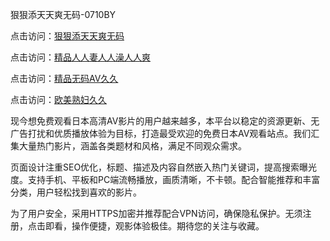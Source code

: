 狠狠添天天爽无码-0710BY

点击访问：<a href="https://heiliao2dmwwy.pages.dev">狠狠添天天爽无码</a>

点击访问：<a href="https://heiliaoll4qsx.pages.dev">精品人人妻人人澡人人爽</a>

点击访问：<a href="https://heiliaowzu4ur.pages.dev">精品无码AV久久</a>

点击访问：<a href="https://heiliaozj3tjd.pages.dev">欧美熟妇久久</a>

现今想免费观看日本高清AV影片的用户越来越多，本平台以稳定的资源更新、无广告打扰和优质播放体验为目标，打造最受欢迎的免费日本AV观看站点。我们汇集大量热门影片，涵盖各类题材和风格，满足不同观众需求。

页面设计注重SEO优化，标题、描述及内容自然嵌入热门关键词，提高搜索曝光度。支持手机、平板和PC端流畅播放，画质清晰，不卡顿。配合智能推荐和丰富分类，用户轻松找到喜欢的影片。

为了用户安全，采用HTTPS加密并推荐配合VPN访问，确保隐私保护。无须注册，点击即看，操作便捷，观影体验极佳。期待您的关注与收藏。

<span style="display:none;">[Canonical link]( https://github.com/riben54550/937283 ）</span>
